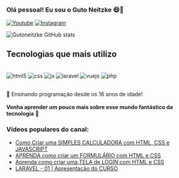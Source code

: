 ### Olá pessoal! Eu sou o Guto Neitzke 😄🚀 


[![Youtube](https://img.shields.io/badge/YouTube-FF0000?style=for-the-badge&logo=youtube&logoColor=white)](https://youtube.com/gustavoneitzke)
[![Instagram](https://img.shields.io/badge/Instagram-E4405F?style=for-the-badge&logo=instagram&logoColor=white)](https://instagram.com/gutoneitzke)

![Gutoneitzke GitHub stats](https://github-readme-stats.vercel.app/api?username=gutoneitzke&show_icons=true&theme=tokyonight&count_private=true)

## Tecnologias que mais utilizo
<br>
<div style="display: inline_block">
  <img align="center" alt="html5" src="https://img.shields.io/badge/HTML5-E34F26?style=for-the-badge&logo=html5&logoColor=white" />
  <img align="center" alt="css" src="https://img.shields.io/badge/CSS3-1572B6?style=for-the-badge&logo=css3&logoColor=white" />
  <img align="center" alt="js" src="https://img.shields.io/badge/JavaScript-F7DF1E?style=for-the-badge&logo=javascript&logoColor=black" />
  <img align="center" alt="laravel" src="https://img.shields.io/badge/laravel-DC143C?style=for-the-badge&logo=laravel&logoColor=white">
  <img align="center" alt="vuejs" src="https://img.shields.io/badge/vue.js-00FF7F?style=for-the-badge&logo=vue.js&logoColor=gray">
  <img align="center" alt="php" src="https://img.shields.io/badge/PHP-BF40BF?style=for-the-badge&logo=php&logoColor=white">
</div>
<br/>

🔴 Ensinando programação desde os 16 anos de idade!
<br><br>
<b>Venha aprender um pouco mais sobre esse mundo fantástico da tecnologia</b> 🚀

### Vídeos populares do canal:
- [Como Criar uma SIMPLES CALCULADORA com HTML, CSS e JAVASCRIPT](https://youtu.be/42TShjXR0m0)<br/>
- [APRENDA como criar um FORMULÁRIO com HTML e CSS](https://youtu.be/VCsNIRXNsmY)<br/>
- [Aprenda como criar uma TELA de LOGIN com HTML e CSS](https://youtu.be/lP-XV2wXXQM)<br/>
- [LARAVEL - 01 | Apresentação do CURSO](https://youtu.be/jy8I-wZzeN4)<br/>
